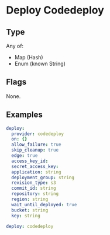 # Deploy Codedeploy



## Type

Any of:

* Map (Hash)
* Enum (known String)

## Flags

None.


## Examples

```yaml
deploy:
  provider: codedeploy
  on: {}
  allow_failure: true
  skip_cleanup: true
  edge: true
  access_key_id: 
  secret_access_key: 
  application: string
  deployment_group: string
  revision_type: s3
  commit_id: string
  repository: string
  region: string
  wait_until_deployed: true
  bucket: string
  key: string
```

```yaml
deploy: codedeploy

```

